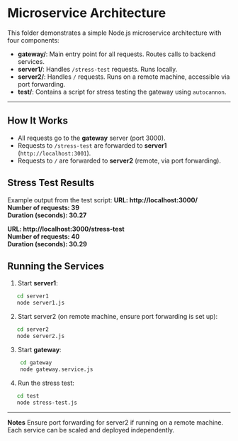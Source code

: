 # Microservice Architecture

This folder demonstrates a simple Node.js microservice architecture with four components:

- **gateway/**: Main entry point for all requests. Routes calls to backend services.  
- **server1/**: Handles `/stress-test` requests. Runs locally.  
- **server2/**: Handles `/` requests. Runs on a remote machine, accessible via port forwarding.  
- **test/**: Contains a script for stress testing the gateway using `autocannon`.

----

## How It Works

- All requests go to the **gateway** server (port 3000).
- Requests to `/stress-test` are forwarded to **server1** (`http://localhost:3001`).
- Requests to `/` are forwarded to **server2** (remote, via port forwarding).



## Stress Test Results

Example output from the test script:
**URL: http://localhost:3000/**   
**Number of requests: 39**   
**Duration (seconds): 30.27**  


**URL: http://localhost:3000/stress-test**  
**Number of requests: 40**  
**Duration (seconds): 30.29**



## Running the Services

1. Start **server1**:
```sh
   cd server1
   node server1.js
```


2. Start server2 (on remote machine, ensure port forwarding is set up):
```sh
   cd server2
   node server2.js
````

3. Start **gateway**:
```sh
    cd gateway
    node gateway.service.js
```

4. Run the stress test:
```sh
   cd test
   node stress-test.js
```
--------

**Notes**
Ensure port forwarding for server2 if running on a remote machine.  
Each service can be scaled and deployed independently.